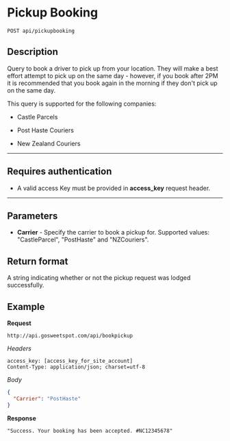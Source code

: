 # Pickup Booking

    POST api/pickupbooking

## Description
Query to book a driver to pick up from your location. They will make a best effort attempt to pick up on the same day - however, if you book after 2PM it is recommended that you book again in the morning if they don't pick up on the same day.

This query is supported for the following companies:

- Castle Parcels

- Post Haste Couriers

- New Zealand Couriers

***

## Requires authentication
* A valid access Key must be provided in **access_key** request header.

***

## Parameters
- **Carrier** - Specify the carrier to book a pickup for. Supported values: "CastleParcel", "PostHaste" and "NZCouriers".

## Return format
A string indicating whether or not the pickup request was lodged successfully.

## Example
**Request**

    http://api.gosweetspot.com/api/bookpickup

*Headers*

    access_key: [access_key_for_site_account]
    Content-Type: application/json; charset=utf-8



*Body*
``` json
{
  "Carrier": "PostHaste"
}
```


**Response**
``` 
"Success. Your booking has been accepted. #NC12345678"
```

